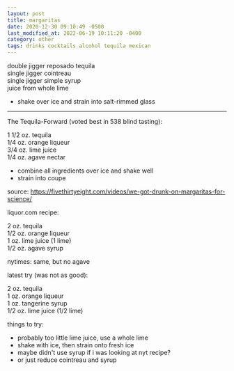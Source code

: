 ```yaml
---
layout: post
title: margaritas
date: 2020-12-30 09:10:49 -0500
last_modified_at: 2022-06-19 10:11:20 -0400
category: other
tags: drinks cocktails alcohol tequila mexican
---
```


double jigger reposado tequila  
single jigger cointreau  
single jigger simple syrup  
juice from whole lime  
* shake over ice and strain into salt-rimmed glass

---
The Tequila-Forward (voted best in 538 blind tasting):

1 1/2 oz. tequila  
1/4 oz. orange liqueur  
3/4 oz. lime juice  
1/4 oz. agave nectar  
* combine all ingredients over ice and shake well
* strain into coupe

source: <https://fivethirtyeight.com/videos/we-got-drunk-on-margaritas-for-science/>

liquor.com recipe:

2 oz. tequila  
1/2 oz. orange liqueur  
1 oz. lime juice (1 lime)  
1/2 oz. agave syrup  

nytimes: same, but no agave

latest try (was not as good):

2 oz. tequila  
1 oz. orange liqueur  
1 oz. tangerine syrup  
1/2 oz. lime juice (1/2 lime)  

things to try:
* probably too little lime juice, use a whole lime
* shake with ice, then strain onto fresh ice
* maybe didn't use syrup if i was looking at nyt recipe?
* or just reduce cointreau and syrup
